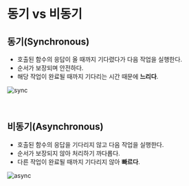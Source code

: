# 동기 vs 비동기


## 동기(Synchronous)
- 호출된 함수의 응답이 올 때까지 기다렸다가 다음 작업을 실행한다.
- 순서가 보장되며 안전하다.
- 해당 작업이 완료될 때까지 기다리는 시간 때문에 **느리다**.

![sync](https://i.imgur.com/bU21iLI.png)

<br>

## 비동기(Asynchronous)
- 호출된 함수의 응답을 기다리지 않고 다음 작업을 실행한다.
- 순서가 보장되지 않아 처리하기 까다롭다.
- 다른 작업이 완료될 때까지 기다리지 않아 **빠르다**.

![async](https://imgur.com/hAGCHFL.png)
